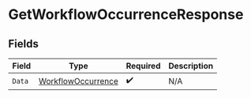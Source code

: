 # GetWorkflowOccurrenceResponse


## Fields

| Field                                                           | Type                                                            | Required                                                        | Description                                                     |
| --------------------------------------------------------------- | --------------------------------------------------------------- | --------------------------------------------------------------- | --------------------------------------------------------------- |
| `Data`                                                          | [WorkflowOccurrence](../../models/shared/workflowoccurrence.md) | :heavy_check_mark:                                              | N/A                                                             |